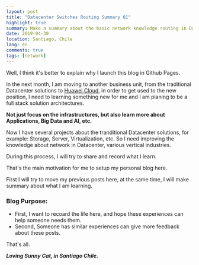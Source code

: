 ```yaml
---
layout: post
title: "Datacenter Switches Routing Summary 01"
highlight: true
summary: Make a summary about the basic network knowledge routing in Datacenter
date: 2019-04-30
location: Santiago, Chile
lang: en
comments: true
tags: [network]
---
```


Well, I think it's better to explain why I launch this blog in Github Pages.

In the next month, I am moving to another business unit, from the traditional Datacenter solutions to [Huawei Cloud](https://www.huaweicloud.com), in order to get used to the new position, I need to learning something new for me and I am planing to be a full stack solution architectures. 

**Not just focus on the infrastructures, but also learn more about Applications, Big Data and AI, etc.**

Now I have several projects about the tranditional Datacenter solutions, for example: Storage, Server, Virtualization, etc. So I need improving the knowledge about network in Datacenter, various vertical industries.

During this process, I will try to share and record what I learn.

That's the main motivation for me to setup my personal blog here.

First I will try to move my previous posts here, at the same time, I will make summary about what I am learning.

### Blog Purpose: ###

* First, I want to recoard the life here, and hope these experiences can help someone needs them.
* Second, Someone has similar experiences can give more feedback about these posts. 


That's all. 

*__Loving Sunny Cat, in Santiago Chile.__*
